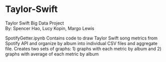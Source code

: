 # Taylor-Swift

Taylor Swift Big Data Project </br>
By: Spencer Hao, Lucy Kopin, Margo Lewis

SpotifyGetter.ipynb
Contains code to draw Taylor Swift song metrics from Spotify API and organize by album into individual CSV files and aggregate file. Creates two sets of graphs: 1) graphs with each metric by album and 2) graphs with average of each metric by album
